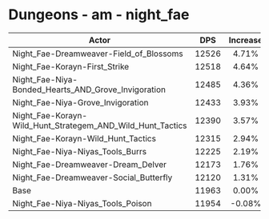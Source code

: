 # Dungeons - am - night_fae
| Actor | DPS | Increase |
|---|:---:|:---:|
|Night_Fae-Dreamweaver-Field_of_Blossoms|12526|4.71%|
|Night_Fae-Korayn-First_Strike|12518|4.64%|
|Night_Fae-Niya-Bonded_Hearts_AND_Grove_Invigoration|12485|4.36%|
|Night_Fae-Niya-Grove_Invigoration|12433|3.93%|
|Night_Fae-Korayn-Wild_Hunt_Strategem_AND_Wild_Hunt_Tactics|12390|3.57%|
|Night_Fae-Korayn-Wild_Hunt_Tactics|12315|2.94%|
|Night_Fae-Niya-Niyas_Tools_Burrs|12225|2.19%|
|Night_Fae-Dreamweaver-Dream_Delver|12173|1.76%|
|Night_Fae-Dreamweaver-Social_Butterfly|12120|1.31%|
|Base|11963|0.00%|
|Night_Fae-Niya-Niyas_Tools_Poison|11954|-0.08%|
